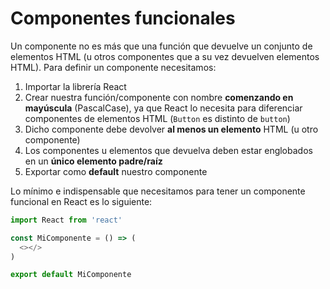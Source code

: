 # Componentes funcionales

Un componente no es más que una función que devuelve un conjunto de elementos HTML (u otros componentes que a su vez devuelven elementos HTML). Para definir un componente necesitamos:

1. Importar la librería React
2. Crear nuestra función/componente con nombre **comenzando en mayúscula** (PascalCase), ya que React lo necesita para diferenciar componentes de elementos HTML (`Button` es distinto de `button`)
3. Dicho componente debe devolver **al menos un elemento** HTML (u otro componente)
4. Los componentes u elementos que devuelva deben estar englobados en un **único elemento padre/raíz**
5. Exportar como **default** nuestro componente

Lo mínimo e indispensable que necesitamos para tener un componente funcional en React es lo siguiente:

```javascript
import React from 'react'

const MiComponente = () => (
  <></>
)

export default MiComponente
```
